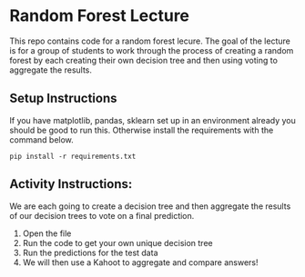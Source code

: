 # Random Forest Lecture
This repo contains code for a random forest lecure. The goal of the lecture is for a group of students to work through the process of creating a random forest by each creating their own decision tree and then using voting to aggregate the results. 

## Setup Instructions
If you have matplotlib, pandas, sklearn set up in an environment already you should be good to run this. 
Otherwise install the requirements with the command below.
```
pip install -r requirements.txt
```

## Activity Instructions:
We are each going to create a decision tree and then aggregate the results of our decision trees to vote on a final prediction. 
1. Open the file 
2. Run the code to get your own unique decision tree
3. Run the predictions for the test data
4. We will then use a Kahoot to aggregate and compare answers!
